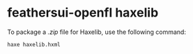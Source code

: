 # feathersui-openfl haxelib

To package a _.zip_ file for Haxelib, use the following command:

```sh
haxe haxelib.hxml
```